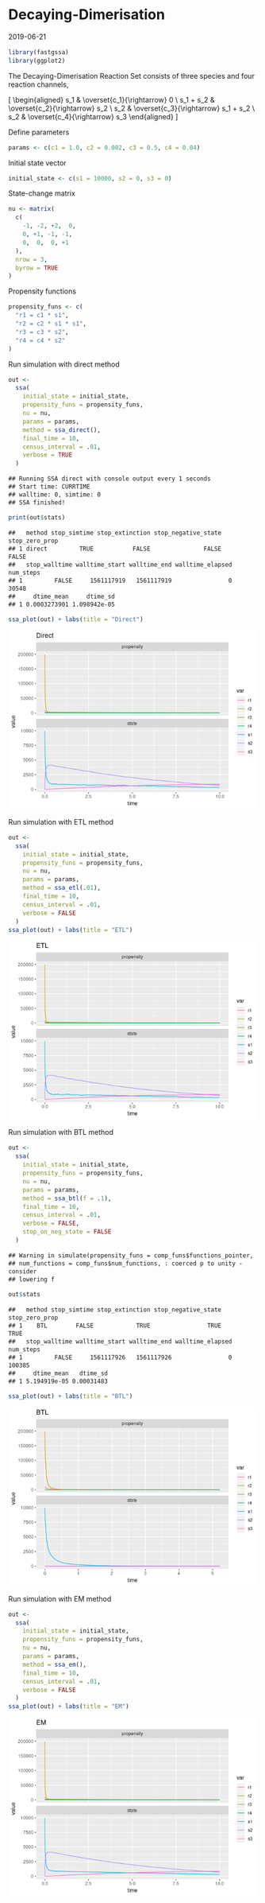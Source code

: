 Decaying-Dimerisation
================
2019-06-21

<!-- github markdown built using 
rmarkdown::render("vignettes/decaying_dimer.Rmd", output_format = "github_document")
-->

``` r
library(fastgssa)
library(ggplot2)
```

The Decaying-Dimerisation Reaction Set consists of three species and
four reaction channels,

\[
\begin{aligned}
  s_1 & \overset{c_1}{\rightarrow} 0 \\
  s_1 + s_2 & \overset{c_2}{\rightarrow} s_2 \\
  s_2 & \overset{c_3}{\rightarrow} s_1 + s_2 \\
  s_2 & \overset{c_4}{\rightarrow} s_3 
\end{aligned}
\]

Define parameters

``` r
params <- c(c1 = 1.0, c2 = 0.002, c3 = 0.5, c4 = 0.04)
```

Initial state vector

``` r
initial_state <- c(s1 = 10000, s2 = 0, s3 = 0)
```

State-change matrix

``` r
nu <- matrix(
  c(
    -1, -2, +2,  0,
    0, +1, -1, -1,
    0,  0,  0, +1
  ),
  nrow = 3,
  byrow = TRUE
)
```

Propensity functions

``` r
propensity_funs <- c(
  "r1 = c1 * s1",
  "r2 = c2 * s1 * s1",
  "r3 = c3 * s2",
  "r4 = c4 * s2"
)
```

Run simulation with direct method

``` r
out <- 
  ssa(
    initial_state = initial_state,
    propensity_funs = propensity_funs,
    nu = nu,
    params = params,
    method = ssa_direct(),
    final_time = 10,
    census_interval = .01,
    verbose = TRUE
  )
```

    ## Running SSA direct with console output every 1 seconds
    ## Start time: CURRTIME
    ## walltime: 0, simtime: 0
    ## SSA finished!

``` r
print(out$stats)
```

    ##   method stop_simtime stop_extinction stop_negative_state stop_zero_prop
    ## 1 direct         TRUE           FALSE               FALSE          FALSE
    ##   stop_walltime walltime_start walltime_end walltime_elapsed num_steps
    ## 1         FALSE     1561117919   1561117919                0     30548
    ##     dtime_mean     dtime_sd
    ## 1 0.0003273901 1.098942e-05

``` r
ssa_plot(out) + labs(title = "Direct")
```

![](decaying_dimer_files/figure-gfm/unnamed-chunk-8-1.png)<!-- -->

Run simulation with ETL method

``` r
out <- 
  ssa(
    initial_state = initial_state,
    propensity_funs = propensity_funs,
    nu = nu,
    params = params,
    method = ssa_etl(.01),
    final_time = 10,
    census_interval = .01,
    verbose = FALSE
  )
ssa_plot(out) + labs(title = "ETL")
```

![](decaying_dimer_files/figure-gfm/unnamed-chunk-9-1.png)<!-- -->

Run simulation with BTL method

``` r
out <- 
  ssa(
    initial_state = initial_state,
    propensity_funs = propensity_funs,
    nu = nu,
    params = params,
    method = ssa_btl(f = .1),
    final_time = 10,
    census_interval = .01,
    verbose = FALSE,
    stop_on_neg_state = FALSE
  )
```

    ## Warning in simulate(propensity_funs = comp_funs$functions_pointer,
    ## num_functions = comp_funs$num_functions, : coerced p to unity - consider
    ## lowering f

``` r
out$stats
```

    ##   method stop_simtime stop_extinction stop_negative_state stop_zero_prop
    ## 1    BTL        FALSE            TRUE                TRUE           TRUE
    ##   stop_walltime walltime_start walltime_end walltime_elapsed num_steps
    ## 1         FALSE     1561117926   1561117926                0    100385
    ##     dtime_mean   dtime_sd
    ## 1 5.194919e-05 0.00031483

``` r
ssa_plot(out) + labs(title = "BTL")
```

![](decaying_dimer_files/figure-gfm/unnamed-chunk-10-1.png)<!-- -->

Run simulation with EM method

``` r
out <- 
  ssa(
    initial_state = initial_state,
    propensity_funs = propensity_funs,
    nu = nu,
    params = params,
    method = ssa_em(),
    final_time = 10,
    census_interval = .01,
    verbose = FALSE
  )
ssa_plot(out) + labs(title = "EM")
```

![](decaying_dimer_files/figure-gfm/unnamed-chunk-11-1.png)<!-- -->
